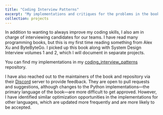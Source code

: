 ```yaml
---
title: "Coding Interview Patterns"
excerpt: "My implementations and critiques for the problems in the book Coding Interview Patterns by Alex Xu.<br/><img src='/images/coding-interview-patterns.jpg' width='300' height='200'>"
collection: projects
---
```


In addition to wanting to always improve my coding skills, I also am in charge of interviewing candidates for our teams. I have read many programming books, but this is my first time reading something from Alex Xu and ByteByteGo. I picked up this book along with System Design Interview volumes 1 and 2, which I will document in separate projects.

You can find my implementations in my [coding_interview_patterns](https://github.com/mnelson91/coding_interview_patterns) repository.

I have also reached out to the maintainers of the book and repository via their [Discord](bit.ly/coding-patterns-discord) server to provide feedback. They are open to pull requests and suggestions, although changes to the Python implementations—the primary language of the book—are more difficult to get approved. However, I have identified similar optimization opportunities in the implementations for other languages, which are updated more frequently and are more likely to be accepted.